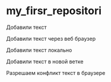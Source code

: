 ﻿# my_firsr_repositori

Добавили текст

Добавили текст через веб браузер

Добавили текст локально

Добавили текст в новой ветке

Разрешаем конфликт текст в браузере
